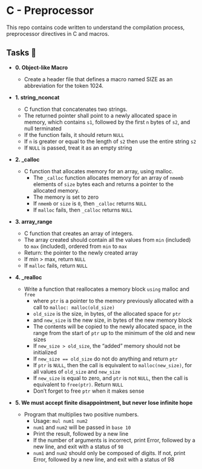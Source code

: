 # C - Preprocessor

This repo contains code written to understand the compilation process, preprocessor directives in C and macros.

## Tasks :page_with_curl:

* **0. Object-like Macro**
  * Create a header file that defines a macro named SIZE as an abbreviation for the token 1024.

* **1. string_nconcat**
  * C function that concatenates two strings.
  * The returned pointer shall point to a newly allocated space in memory, which contains `s1`, followed by the first `n` bytes of `s2`, and null terminated
  * If the function fails, it should return `NULL`
  * If `n` is greater or equal to the length of `s2` then use the entire string `s2`
  * If `NULL` is passed, treat it as an empty string

* **2. _calloc**
  * C function that allocates memory for an array, using malloc.
    * The `_calloc` function allocates memory for an array of `nmemb` elements of `size` bytes each and returns a pointer to the allocated memory.
    * The memory is set to zero
    * If `nmemb` or `size` is `0`, then `_calloc` returns `NULL`
    * If `malloc` fails, then `_calloc` returns `NULL`
 
* **3. array_range**
  * C function that creates an array of integers.
  * The array created should contain all the values from `min` (included) to `max` (included), ordered from `min` to `max`
  * Return: the pointer to the newly created array
  * If min > max, return `NULL`
  * If `malloc` fails, return `NULL`

* **4. _realloc**
  * Write a function that reallocates a memory block `using` malloc and `free`
    * where `ptr` is a pointer to the memory previously allocated with a call to `malloc: malloc(old_size)`
    * `old_size` is the size, in bytes, of the allocated space for `ptr`
    * and `new_size` is the new size, in bytes of the new memory block
    * The contents will be copied to the newly allocated space, in the range from the start of `ptr` up to the minimum of the old and new sizes
    * If `new_size > old_size`, the “added” memory should not be initialized
    * If `new_size == old_size` do not do anything and return `ptr`
    * If `ptr` is `NULL`, then the call is equivalent to `malloc(new_size)`, for all values of `old_size` and `new_size`
    * If `new_size` is equal to zero, and `ptr` is not `NULL`, then the call is equivalent to `free(ptr)`. Return `NULL`
    * Don’t forget to free `ptr` when it makes sense

* **5. We must accept finite disappointment, but never lose infinite hope**
  * Program that multiplies two positive numbers.
    * Usage: `mul num1 num2`
    * `num1` and `num2` will be passed in `base 10`
    * Print the result, followed by a new line
    * If the number of arguments is incorrect, print Error, followed by a new line, and exit with a status of `98`
    * `num1` and `num2` should only be composed of digits. If not, print Error, followed by a new line, and exit with a status of 98

